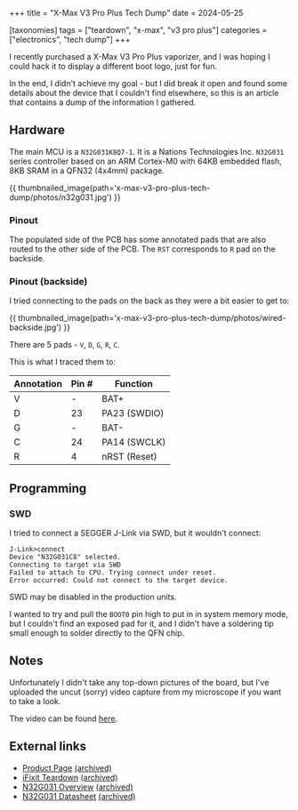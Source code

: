 +++
title = "X-Max V3 Pro Plus Tech Dump"
date = 2024-05-25

[taxonomies]
tags = ["teardown", "x-max", "v3 pro plus"]
categories = ["electronics", "tech dump"]
+++

I recently purchased a X-Max V3 Pro Plus vaporizer, and I was hoping I could
hack it to display a different boot logo, just for fun.

In the end, I didn't achieve my goal - but I did break it open and found some
details about the device that I couldn't find elsewhere, so this is an article
that contains a dump of the information I gathered.

<!-- more -->

## Hardware

The main MCU is a `N32G031K8Q7-1`. It is a Nations Technologies Inc. `N32G031`
series controller based on an ARM Cortex-M0 with 64KB embedded flash, 8KB SRAM
in a QFN32 (4x4mm) package.

{{ thumbnailed_image(path='x-max-v3-pro-plus-tech-dump/photos/n32g031.jpg') }}


### Pinout

The populated side of the PCB has some annotated pads that are also routed to
the other side of the PCB. The `RST` corresponds to `R` pad on the backside.

### Pinout (backside)

I tried connecting to the pads on the back as they were a bit easier to get to:

{{
    thumbnailed_image(path='x-max-v3-pro-plus-tech-dump/photos/wired-backside.jpg')
    }}

There are 5 pads - `V`, `D`, `G`, `R`, `C`.

This is what I traced them to:

| Annotation | Pin # | Function     |
| ---------- | ----- | ------------ |
| V          | -     | BAT+         |
| D          | 23    | PA23 (SWDIO) |
| G          | -     | BAT-         |
| C          | 24    | PA14 (SWCLK) |
| R          | 4     | nRST (Reset) |


## Programming

### SWD

I tried to connect a SEGGER J-Link via SWD, but it wouldn't connect:

```
J-Link>connect
Device "N32G031C8" selected.
Connecting to target via SWD
Failed to attach to CPU. Trying connect under reset.
Error occurred: Could not connect to the target device.
```

SWD may be disabled in the production units.

I wanted to try and pull the `BOOT0` pin high to put in in system memory mode,
but I couldn't find an exposed pad for it, and I didn't have a soldering tip
small enough to solder directly to the QFN chip.

## Notes

Unfortunately I didn't take any top-down pictures of the board, but I've
uploaded the uncut (sorry) video capture from my microscope if you want to take
a look.

The video can be found
[here](https://pub.rwx.im/~mk/v/x-max-v3-pro-plus-uncut-microscope-footage.m4v).

## External links

* [Product Page](https://vaporshop.pl/en/5074-2554-x-max-v3-pro-plus-420vape-vaporizer-for-herbs.html) [(archived)](https://web.archive.org/web/20240525064434/https://vaporshop.pl/en/5074-2554-x-max-v3-pro-plus-420vape-vaporizer-for-herbs.html)
* [iFixit Teardown](https://www.ifixit.com/Guide/XMAX+V3+Pro+Disassembly/157413) [(archived)](https://web.archive.org/web/20240525064807/https://www.ifixit.com/Guide/XMAX+V3+Pro+Disassembly/157413)
* [N32G031 Overview](https://www.nationstech.com/en/N32G031SIC/) [(archived)](https://web.archive.org/web/20240225155901/https://www.nationstech.com/en/N32G031SIC/)
* [N32G031
  Datasheet](https://www.nationstech.com/uploadfile/file/20220907/1662539811646982.pdf) [(archived)](https://web.archive.org/web/20240511014357/https://www.nationstech.com/uploadfile/file/20220907/1662539811646982.pdf)
